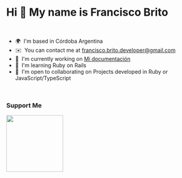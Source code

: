 # Hi 👋 My name is Francisco Brito
<br/>

- 🌍  I'm based in Córdoba Argentina
- ✉️  You can contact me at [francisco.brito.developer@gmail.com](mailto:francisco.brito.developer@gmail.com)
- 🚀  I'm currently working on [Mi documentación](https://github.com/FranciscoJBrito/my-documentation)
- 🧠  I'm learning Ruby on Rails
- 🤝  I'm open to collaborating on Projects developed in Ruby or JavaScript/TypeScript

<br/>


### Support Me

<span style="display: inline-block; margin-right: 0.25rem;"><a href="https://www.buymeacoffee.com/franciscobrito"><img src="https://cdn.buymeacoffee.com/buttons/v2/default-yellow.png" width="150"/></a></span>
